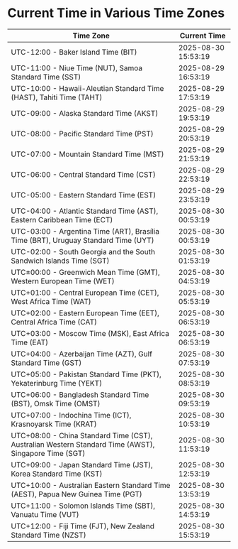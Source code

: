 # Current Time in Various Time Zones

| Time Zone | Current Time |
|-----------|--------------|
| UTC-12:00 - Baker Island Time (BIT) | 2025-08-30 15:53:19 |
| UTC-11:00 - Niue Time (NUT), Samoa Standard Time (SST) | 2025-08-29 16:53:19 |
| UTC-10:00 - Hawaii-Aleutian Standard Time (HAST), Tahiti Time (TAHT) | 2025-08-29 17:53:19 |
| UTC-09:00 - Alaska Standard Time (AKST) | 2025-08-29 19:53:19 |
| UTC-08:00 - Pacific Standard Time (PST) | 2025-08-29 20:53:19 |
| UTC-07:00 - Mountain Standard Time (MST) | 2025-08-29 21:53:19 |
| UTC-06:00 - Central Standard Time (CST) | 2025-08-29 22:53:19 |
| UTC-05:00 - Eastern Standard Time (EST) | 2025-08-29 23:53:19 |
| UTC-04:00 - Atlantic Standard Time (AST), Eastern Caribbean Time (ECT) | 2025-08-30 00:53:19 |
| UTC-03:00 - Argentina Time (ART), Brasília Time (BRT), Uruguay Standard Time (UYT) | 2025-08-30 00:53:19 |
| UTC-02:00 - South Georgia and the South Sandwich Islands Time (SGT) | 2025-08-30 01:53:19 |
| UTC±00:00 - Greenwich Mean Time (GMT), Western European Time (WET) | 2025-08-30 04:53:19 |
| UTC+01:00 - Central European Time (CET), West Africa Time (WAT) | 2025-08-30 05:53:19 |
| UTC+02:00 - Eastern European Time (EET), Central Africa Time (CAT) | 2025-08-30 06:53:19 |
| UTC+03:00 - Moscow Time (MSK), East Africa Time (EAT) | 2025-08-30 06:53:19 |
| UTC+04:00 - Azerbaijan Time (AZT), Gulf Standard Time (GST) | 2025-08-30 07:53:19 |
| UTC+05:00 - Pakistan Standard Time (PKT), Yekaterinburg Time (YEKT) | 2025-08-30 08:53:19 |
| UTC+06:00 - Bangladesh Standard Time (BST), Omsk Time (OMST) | 2025-08-30 09:53:19 |
| UTC+07:00 - Indochina Time (ICT), Krasnoyarsk Time (KRAT) | 2025-08-30 10:53:19 |
| UTC+08:00 - China Standard Time (CST), Australian Western Standard Time (AWST), Singapore Time (SGT) | 2025-08-30 11:53:19 |
| UTC+09:00 - Japan Standard Time (JST), Korea Standard Time (KST) | 2025-08-30 12:53:19 |
| UTC+10:00 - Australian Eastern Standard Time (AEST), Papua New Guinea Time (PGT) | 2025-08-30 13:53:19 |
| UTC+11:00 - Solomon Islands Time (SBT), Vanuatu Time (VUT) | 2025-08-30 14:53:19 |
| UTC+12:00 - Fiji Time (FJT), New Zealand Standard Time (NZST) | 2025-08-30 15:53:19 |
